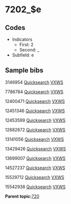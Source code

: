 # 7202\_$e

## Codes

-   Indicators
    -   First: 2
    -   Second: \_
-   Subfield: e

## Sample bibs

3146954 [Quicksearch](https://search.library.yale.edu/catalog/3146954) [VXWS](http://prodorbis.library.yale.edu:7014/vxws/GetHoldingsService?bibId=3146954)

7786784 [Quicksearch](https://search.library.yale.edu/catalog/7786784) [VXWS](http://prodorbis.library.yale.edu:7014/vxws/GetHoldingsService?bibId=7786784)

12400471 [Quicksearch](https://search.library.yale.edu/catalog/12400471) [VXWS](http://prodorbis.library.yale.edu:7014/vxws/GetHoldingsService?bibId=12400471)

12451346 [Quicksearch](https://search.library.yale.edu/catalog/12451346) [VXWS](http://prodorbis.library.yale.edu:7014/vxws/GetHoldingsService?bibId=12451346)

12453599 [Quicksearch](https://search.library.yale.edu/catalog/12453599) [VXWS](http://prodorbis.library.yale.edu:7014/vxws/GetHoldingsService?bibId=12453599)

12882872 [Quicksearch](https://search.library.yale.edu/catalog/12882872) [VXWS](http://prodorbis.library.yale.edu:7014/vxws/GetHoldingsService?bibId=12882872)

13141056 [Quicksearch](https://search.library.yale.edu/catalog/13141056) [VXWS](http://prodorbis.library.yale.edu:7014/vxws/GetHoldingsService?bibId=13141056)

13429426 [Quicksearch](https://search.library.yale.edu/catalog/13429426) [VXWS](http://prodorbis.library.yale.edu:7014/vxws/GetHoldingsService?bibId=13429426)

13699007 [Quicksearch](https://search.library.yale.edu/catalog/13699007) [VXWS](http://prodorbis.library.yale.edu:7014/vxws/GetHoldingsService?bibId=13699007)

14527237 [Quicksearch](https://search.library.yale.edu/catalog/14527237) [VXWS](http://prodorbis.library.yale.edu:7014/vxws/GetHoldingsService?bibId=14527237)

15529712 [Quicksearch](https://search.library.yale.edu/catalog/15529712) [VXWS](http://prodorbis.library.yale.edu:7014/vxws/GetHoldingsService?bibId=15529712)

15542938 [Quicksearch](https://search.library.yale.edu/catalog/15542938) [VXWS](http://prodorbis.library.yale.edu:7014/vxws/GetHoldingsService?bibId=15542938)

**Parent topic:**[720](../../tags/720/720.md)

